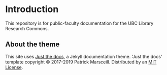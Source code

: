 # Introduction

This repository is for public-faculty documentation for the UBC Library Research Commons.

## About the theme

This site uses [Just the docs](https://pmarsceill.github.io/just-the-docs/), a Jekyll documentation theme. 'Just the docs' template copyright © 2017-2019 Patrick Marsceill. Distributed by an [MIT License](http://opensource.org/licenses/MIT).

